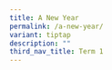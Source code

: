 ```yaml
---
title: A New Year
permalink: /a-new-year/
variant: tiptap
description: ""
third_nav_title: Term 1
---
```

